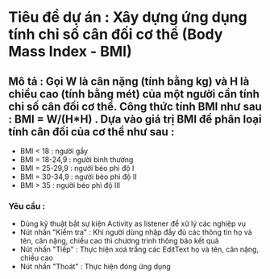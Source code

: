# Tiêu đề dự án : Xây dựng ứng dụng tính chỉ số cân đối cơ thể (Body Mass Index - BMI)
## Mô tả : Gọi W là cân nặng (tính bằng kg) và H là chiều cao (tính bằng mét) của một người cần tính chỉ số cân đối cơ thể. Công thức tính BMI như sau : BMI = W/(H*H) . Dựa vào giá trị BMI để phân loại tính cân đối của cơ thể như sau :
+ BMI < 18 : người gầy
+ BMI = 18-24,9 : người bình thường
+ BMI = 25-29,9 : người béo phì độ I
+ BMI = 30-34,9 : người béo phì độ II
+ BMI > 35 : người béo phì độ III
### Yêu cầu :
- Dùng kỹ thuật bắt sự kiện Activity as listener để xử lý các nghiệp vụ
- Nút nhấn "Kiểm tra" : Khi  người dùng nhập đầy đủ các thông tin họ và tên, cân nặng, chiều cao thì chương trình thông báo kết quả
- Nút nhấn "Tiếp" : Thực hiện xoá trắng các EditText họ và tên, cân nặng, chiều cao
- Nút nhấn "Thoát" : Thực hiện đóng ứng dụng
